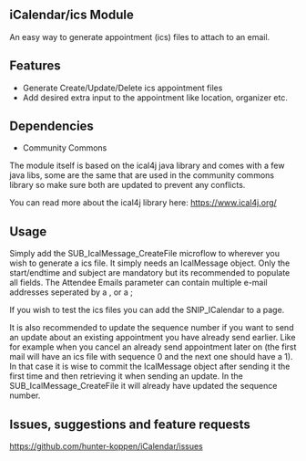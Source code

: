 ## iCalendar/ics Module
An easy way to generate appointment (ics) files to attach to an email.

## Features
- Generate Create/Update/Delete ics appointment files
- Add desired extra input to the appointment like location, organizer etc.

## Dependencies
- Community Commons

The module itself is based on the ical4j java library and comes with a few java libs, some are the same that are used in the community commons library so make sure both are updated to prevent any conflicts.

You can read more about the ical4j library here:
https://www.ical4j.org/

## Usage
Simply add the SUB_IcalMessage_CreateFile microflow to wherever you wish to generate a ics file. It simply needs an IcalMessage object.
Only the start/endtime and subject are mandatory but its recommended to populate all fields.
The Attendee Emails parameter can contain multiple e-mail addresses seperated by a , or a ;

If you wish to test the ics files you can add the SNIP_ICalendar to a page.

It is also recommended to update the sequence number if you want to send an update about an existing appointment you have already send earlier. Like for example when you cancel an already send appointment later on (the first mail will have an ics file with sequence 0 and the next one should have a 1). In that case it is wise to commit the IcalMessage object after sending it the first time and then retrieving it when sending an update. In the SUB_IcalMessage_CreateFile it will already have updated the sequence number.

## Issues, suggestions and feature requests
https://github.com/hunter-koppen/iCalendar/issues